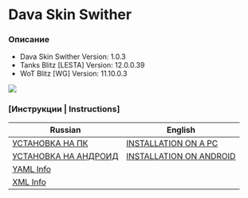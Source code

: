 # Dava Skin Swither
### Описание
* Dava Skin Swither Version: 1.0.3
* Tanks Blitz [LESTA] Version: 12.0.0.39
* WoT Blitz [WG] Version: 11.10.0.3

![](.info/media/2.png)

### [Инструкции | Instructions]
| Russian                                                      | English                                                      |
|--------------------------------------------------------------|--------------------------------------------------------------|
| [УСТАНОВКА НА ПК](.info/local/INSTALLATION_PC_RU.md)         | [INSTALLATION ON A PC](.info/local/INSTALLATION_PC_EN.md)    |
| [УСТАНОВКА НА АНДРОИД](.info/local/INSTALLATION_AND_RU.md)   | [INSTALLATION ON ANDROID](.info/local/INSTALLATION_AND_EN.md)|
| [YAML Info](.info/local/YAML.YAML)                           |                                                              |
| [XML Info](.info/local/XML.XML)                              |                                                              |
